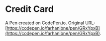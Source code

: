 # Credit Card 

A Pen created on CodePen.io. Original URL: [https://codepen.io/farhanibne/pen/GRxYpxB](https://codepen.io/farhanibne/pen/GRxYpxB).


